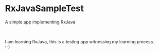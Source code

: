 # RxJavaSampleTest
A simple app implementing RxJava 


<br/>
<br/>
I am learning RxJava, this is a testing app witnessing my learning process.  :-)